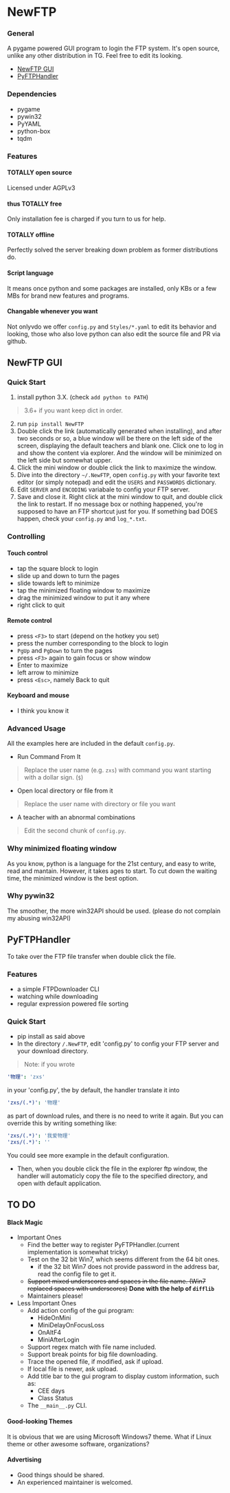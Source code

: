 # NewFTP
### General
A pygame powered GUI program to login the FTP system.
It's open source, unlike any other distribution in TG.
Feel free to edit its looking.

- [NewFTP GUI](#newftp-gui)
- [PyFTPHandler](#pyftphandler)
### Dependencies
- pygame
- pywin32
- PyYAML
- python-box
- tqdm
### Features
#### TOTALLY open source
Licensed under AGPLv3
#### thus TOTALLY free
Only installation fee is charged if you turn to us for help.
#### TOTALLY offline
Perfectly solved the server breaking down problem as former distributions do.
#### Script language
It means once python and some packages are installed, only KBs or a few MBs for brand new features and programs.
#### Changable whenever you want
Not onlyvdo we offer `config.py` and `Styles/*.yaml` to edit its behavior and looking,  those who also love python can also edit the source file and PR via github.

## NewFTP GUI
### Quick Start
1. install python 3.X. (check `add python to PATH`)
> 3.6+ if you want keep dict in order.
2. run `pip install NewFTP`
5. Double click the link (automatically generated when installing), and after two seconds or so, a blue window will be there on the left side of the screen, displaying the default teachers and blank one. Click one to log in and show the content via explorer. And the window will be minimized on the left side but somewhat upper.
6.  Click the mini window or double click the link to maximize the window.
7.  Dive into the directory `~/.NewFTP`, open `config.py` with your favorite text editor (or simply notepad) and edit the `USERS` and `PASSWORDS` dictionary.
7. Edit `SERVER` and `ENCODING` variabale to config your FTP server.
8.  Save and close it. Right click at the mini window to quit, and double click the link to restart. If no message box or nothing happened, you're supposed to have an FTP shortcut just for you. If something bad DOES happen, check your `config.py` and `log_*.txt`.

### Controlling
#### Touch control
- tap the square block to login
- slide up and down to turn the pages
- slide towards left to minimize
- tap the minimized floating window to maximize
- drag the minimized window to put it any where
- right click to quit
#### Remote control
- press `<F3>` to start (depend on the hotkey you set)
- press the number corresponding to the block to login
- `PgUp` and `PgDown` to turn the pages
- press `<F3>` again to gain focus or show window
- Enter to maximize
- left arrow to minimize
- press `<Esc>`, namely Back to quit
#### Keyboard and mouse
- I think you know it

### Advanced Usage
All the examples here are included in the default `config.py`.

- Run Command From It
> Replace the user name (e.g. `zxs`) with command you want starting with a dollar sign. (`$`)
- Open local directory or file from it
> Replace the user name with directory or file you want
- A teacher with an abnormal combinations
> Edit the second chunk of `config.py`.

### Why minimized floating window
As you know, python is a language for the 21st century,
and easy to write, read and mantain. However, it takes ages to start.
To cut down the waiting time, the minimized window is the best option.
### Why pywin32
The smoother, the more win32API should be used. (please do not complain my abusing win32API)

## PyFTPHandler
To take over the FTP file transfer when double click the file.
### Features
- a simple FTPDownloader CLI
- watching while downloading
- regular expression powered file sorting

### Quick Start
- pip install as said above
- In the directory `/.NewFTP`, edit 'config.py' to config your FTP server and your download directory.
> Note: if you wrote
```yaml
'物理': 'zxs'
```
in your 'config.py', the by default, the handler translate it into
```yaml
'zxs/(.*)': '物理'
```
as part of download rules, and there is no need to write it again. But you can override this by writing something like:
```yaml
'zxs/(.*)': '我爱物理'
'zxs/(.*)': ''
```
You could see more example in the default configuration.

- Then, when you double click the file in the explorer ftp window, the handler will automaticly copy the file to the specified directory, and open with default application.

## TO DO
#### Black Magic
- Important Ones
  - Find the better way to register PyFTPHandler.(current implementation is somewhat tricky)
  - Test on the 32 bit Win7, which seems different from the 64 bit ones.
    - if the 32 bit Win7 does not provide password in the address bar, read the config file to get it.
  - ~~Support mixed underscores and spaces in the file name. (Win7 replaced spaces with underscores)~~ **Done with the help of `difflib`**
  - Maintainers please!
- Less Important Ones
  - Add action config of the gui program:
    - HideOnMini
    - MiniDelayOnFocusLoss
    - OnAltF4
    - MiniAfterLogin
  - Support regex match with file name included.
  - Support break points for big file downloading.
  - Trace the opened file, if modified, ask if upload.
  - If local file is newer, ask upload.
  - Add title bar to the gui program to display custom information, such as:
    - CEE days
    - Class Status
  - The `__main__.py` CLI.

#### Good-looking Themes
It is obvious that we are using Microsoft Windows7 theme. What if Linux theme or other awesome software, organizations?
#### Advertising
- Good things should be shared.
- An experienced maintainer is welcomed.
